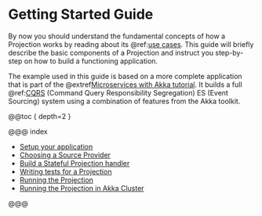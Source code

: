 # Getting Started Guide

By now you should understand the fundamental concepts of how a Projection works by reading about its @ref:[use cases](../use-cases.md).
This guide will briefly describe the basic components of a Projection and instruct you step-by-step on how to build a functioning application.

The example used in this guide is based on a more complete application that is part of the @extref[Microservices with Akka tutorial](platform-guide:microservices-tutorial/). It builds a full @ref:[CQRS](../use-cases.md#command-query-responsibility-segregation-cqrs-) (Command Query Responsibility Segregation) ES (Event Sourcing) system using a combination of features from the Akka toolkit.

@@toc { depth=2 }

@@@ index

* [Setup your application](setup-your-app.md)
* [Choosing a Source Provider](source-provider.md)
* [Build a Stateful Projection handler](projection-handler.md)
* [Writing tests for a Projection](testing.md)
* [Running the Projection](running.md)
* [Running the Projection in Akka Cluster](running-cluster.md)

@@@

